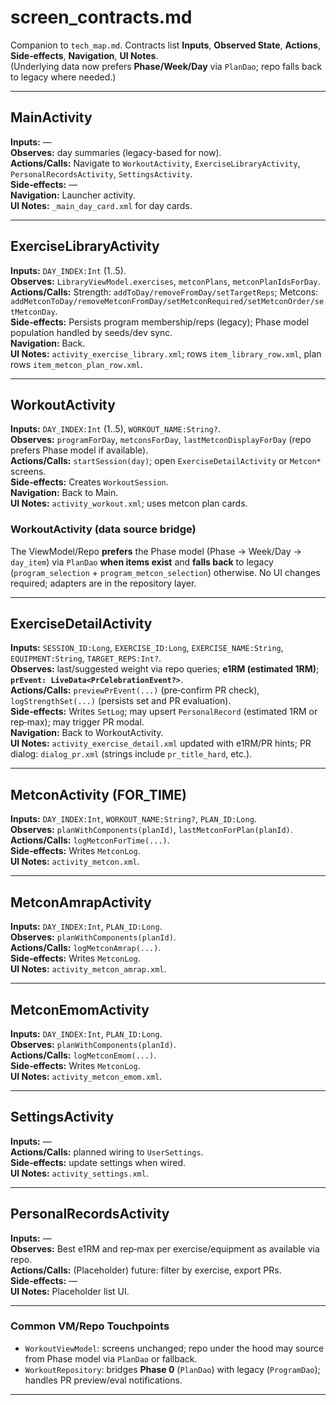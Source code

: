 # screen_contracts.md

Companion to `tech_map.md`. Contracts list **Inputs**, **Observed State**, **Actions**, **Side‑effects**, **Navigation**, **UI Notes**.  
(Underlying data now prefers **Phase/Week/Day** via `PlanDao`; repo falls back to legacy where needed.)

---

## MainActivity
**Inputs:** —  
**Observes:** day summaries (legacy-based for now).  
**Actions/Calls:** Navigate to `WorkoutActivity`, `ExerciseLibraryActivity`, `PersonalRecordsActivity`, `SettingsActivity`.  
**Side‑effects:** —  
**Navigation:** Launcher activity.  
**UI Notes:** `_main_day_card.xml` for day cards.

---

## ExerciseLibraryActivity
**Inputs:** `DAY_INDEX:Int` (1..5).  
**Observes:** `LibraryViewModel.exercises`, `metconPlans`, `metconPlanIdsForDay`.  
**Actions/Calls:** Strength: `addToDay/removeFromDay/setTargetReps`; Metcons: `addMetconToDay/removeMetconFromDay/setMetconRequired/setMetconOrder/setMetconDay`.  
**Side‑effects:** Persists program membership/reps (legacy); Phase model population handled by seeds/dev sync.  
**Navigation:** Back.  
**UI Notes:** `activity_exercise_library.xml`; rows `item_library_row.xml`, plan rows `item_metcon_plan_row.xml`.

---

## WorkoutActivity
**Inputs:** `DAY_INDEX:Int` (1..5), `WORKOUT_NAME:String?`.  
**Observes:** `programForDay`, `metconsForDay`, `lastMetconDisplayForDay` (repo prefers Phase model if available).  
**Actions/Calls:** `startSession(day)`; open `ExerciseDetailActivity` or `Metcon*` screens.  
**Side‑effects:** Creates `WorkoutSession`.  
**Navigation:** Back to Main.  
**UI Notes:** `activity_workout.xml`; uses metcon plan cards.

### WorkoutActivity (data source bridge)
The ViewModel/Repo **prefers** the Phase model (Phase → Week/Day → `day_item`) via `PlanDao` **when items exist** and **falls back** to legacy (`program_selection` + `program_metcon_selection`) otherwise. No UI changes required; adapters are in the repository layer.

---

## ExerciseDetailActivity
**Inputs:** `SESSION_ID:Long`, `EXERCISE_ID:Long`, `EXERCISE_NAME:String`, `EQUIPMENT:String`, `TARGET_REPS:Int?`.  
**Observes:** last/suggested weight via repo queries; **e1RM (estimated 1RM)**; **`prEvent: LiveData<PrCelebrationEvent?>`**.  
**Actions/Calls:** `previewPrEvent(...)` (pre‑confirm PR check), `logStrengthSet(...)` (persists set and PR evaluation).  
**Side‑effects:** Writes `SetLog`; may upsert `PersonalRecord` (estimated 1RM or rep‑max); may trigger PR modal.  
**Navigation:** Back to WorkoutActivity.  
**UI Notes:** `activity_exercise_detail.xml` updated with e1RM/PR hints; PR dialog: `dialog_pr.xml` (strings include `pr_title_hard`, etc.).

---

## MetconActivity (FOR_TIME)
**Inputs:** `DAY_INDEX:Int`, `WORKOUT_NAME:String?`, `PLAN_ID:Long`.  
**Observes:** `planWithComponents(planId)`, `lastMetconForPlan(planId)`.  
**Actions/Calls:** `logMetconForTime(...)`.  
**Side‑effects:** Writes `MetconLog`.  
**UI Notes:** `activity_metcon.xml`.

---

## MetconAmrapActivity
**Inputs:** `DAY_INDEX:Int`, `PLAN_ID:Long`.  
**Observes:** `planWithComponents(planId)`.  
**Actions/Calls:** `logMetconAmrap(...)`.  
**Side‑effects:** Writes `MetconLog`.  
**UI Notes:** `activity_metcon_amrap.xml`.

---

## MetconEmomActivity
**Inputs:** `DAY_INDEX:Int`, `PLAN_ID:Long`.  
**Observes:** `planWithComponents(planId)`.  
**Actions/Calls:** `logMetconEmom(...)`.  
**Side‑effects:** Writes `MetconLog`.  
**UI Notes:** `activity_metcon_emom.xml`.

---

## SettingsActivity
**Inputs:** —  
**Actions/Calls:** planned wiring to `UserSettings`.  
**Side‑effects:** update settings when wired.  
**UI Notes:** `activity_settings.xml`.

---

## PersonalRecordsActivity
**Inputs:** —  
**Observes:** Best e1RM and rep‑max per exercise/equipment as available via repo.  
**Actions/Calls:** (Placeholder) future: filter by exercise, export PRs.  
**Side‑effects:** —  
**UI Notes:** Placeholder list UI.

---

### Common VM/Repo Touchpoints
- `WorkoutViewModel`: screens unchanged; repo under the hood may source from Phase model via `PlanDao` or fallback.
- `WorkoutRepository`: bridges **Phase 0** (`PlanDao`) with legacy (`ProgramDao`); handles PR preview/eval notifications.

---
